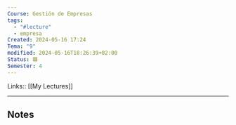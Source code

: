 ```yaml
---
Course: Gestión de Empresas
tags:
  - "#lecture"
  - empresa
Created: 2024-05-16 17:24
Tema: "9"
modified: 2024-05-16T18:26:39+02:00
Status: 🟥
Semester: 4
---
```

Links:: [[My Lectures]]
___

## Notes

